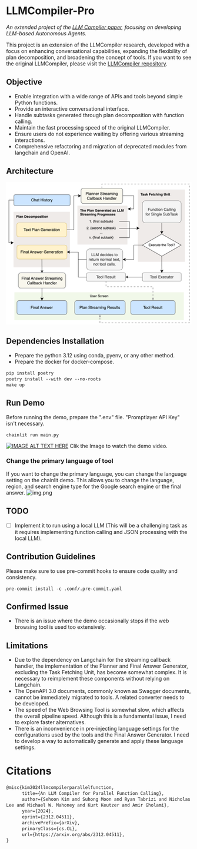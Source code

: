 # LLMCompiler-Pro
_An extended project of the [LLM Compiler paper](https://arxiv.org/abs/2312.04511), focusing on developing LLM-based Autonomous Agents._

This project is an extension of the LLMCompiler research, developed with a focus on enhancing conversational capabilities, expanding the flexibility of plan decomposition, and broadening the concept of tools.
If you want to see the original LLMCompiler, please visit the [LLMCompiler repository](https://github.com/SqueezeAILab/LLMCompiler).

## Objective
- Enable integration with a wide range of APIs and tools beyond simple Python functions.
- Provide an interactive conversational interface. 
- Handle subtasks generated through plan decomposition with function calling.
- Maintain the fast processing speed of the original LLMCompiler.
- Ensure users do not experience waiting by offering various streaming interactions.
- Comprehensive refactoring and migration of deprecated modules from langchain and OpenAI.

## Architecture
![](assets/llmcompilerpro.png)

## Dependencies Installation
- Prepare the python 3.12 using conda, pyenv, or any other method.
- Prepare the docker for docker-compose.

```shell
pip install poetry
poetry install --with dev --no-roots
make up
```
## Run Demo
Before running the demo, prepare the ".env" file. "Promptlayer API Key" isn't necessary.
```shell
chainlit run main.py
````
[![IMAGE ALT TEXT HERE](assets/screenshot_of_demo.png)](https://www.youtube.com/watch?v=f7-Qee6QkEk)
Clik the Image to watch the demo video.

### Change the primary language of tool
If you want to change the primary language, you can change the language setting on the chainlit demo. 
This allows you to change the language, region, and search engine type for the Google search engine or the final answer.
![img.png](assets/setting_capture.png)
## TODO
- [ ] Implement it to run using a local LLM (This will be a challenging task as it requires implementing function calling and JSON processing with the local LLM).

## Contribution Guidelines
Please make sure to use pre-commit hooks to ensure code quality and consistency.
```shell
pre-commit install -c .conf/.pre-commit.yaml
```
## Confirmed Issue
- There is an issue where the demo occasionally stops if the web browsing tool is used too extensively.
## Limitations
- Due to the dependency on Langchain for the streaming callback handler, the implementation of the Planner and Final Answer Generator, excluding the Task Fetching Unit, has become somewhat complex. It is necessary to reimplement these components without relying on Langchain.
- The OpenAPI 3.0 documents, commonly known as Swagger documents, cannot be immediately migrated to tools. A related converter needs to be developed.
- The speed of the Web Browsing Tool is somewhat slow, which affects the overall pipeline speed. Although this is a fundamental issue, I need to explore faster alternatives.
- There is an inconvenience in pre-injecting language settings for the configurations used by the tools and the Final Answer Generator. I need to develop a way to automatically generate and apply these language settings.

# Citations
```
@misc{kim2024llmcompilerparallelfunction,
      title={An LLM Compiler for Parallel Function Calling}, 
      author={Sehoon Kim and Suhong Moon and Ryan Tabrizi and Nicholas Lee and Michael W. Mahoney and Kurt Keutzer and Amir Gholami},
      year={2024},
      eprint={2312.04511},
      archivePrefix={arXiv},
      primaryClass={cs.CL},
      url={https://arxiv.org/abs/2312.04511}, 
}
```
